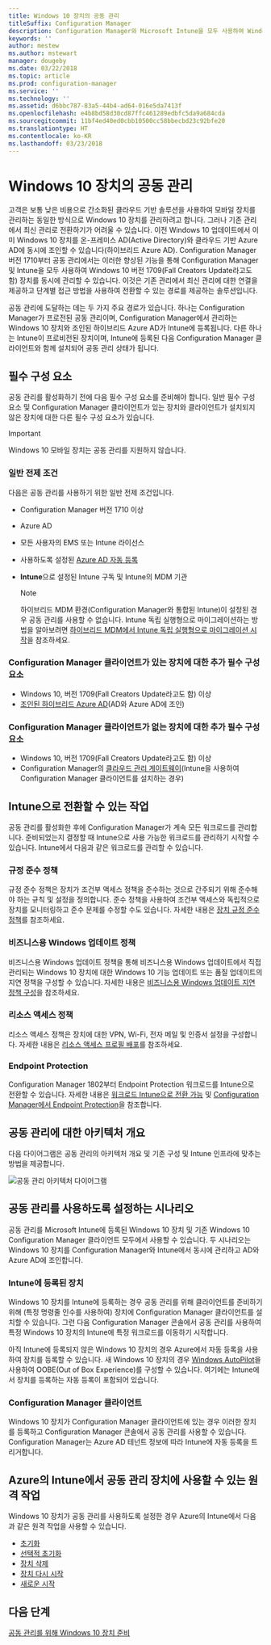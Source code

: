 ```yaml
---
title: Windows 10 장치의 공동 관리
titleSuffix: Configuration Manager
description: Configuration Manager와 Microsoft Intune을 모두 사용하여 Windows 10 장치를 동시에 관리하는 방법을 알아봅니다.
keywords: ''
author: mestew
ms.author: mstewart
manager: dougeby
ms.date: 03/22/2018
ms.topic: article
ms.prod: configuration-manager
ms.service: ''
ms.technology: ''
ms.assetid: d6bbc787-83a5-44b4-ad64-016e5da7413f
ms.openlocfilehash: e4b8bd58d30cd87ffc461289edbfc5da9a684cda
ms.sourcegitcommit: 11bf4ed40ed0cbb10500cc58bbecbd23c92bfe20
ms.translationtype: HT
ms.contentlocale: ko-KR
ms.lasthandoff: 03/23/2018
---
```

# <a name="co-management-for-windows-10-devices"></a>Windows 10 장치의 공동 관리    
<!-- 1350871 -->
고객은 보통 낮은 비용으로 간소화된 클라우드 기반 솔루션을 사용하여 모바일 장치를 관리하는 동일한 방식으로 Windows 10 장치를 관리하려고 합니다. 그러나 기존 관리에서 최신 관리로 전환하기가 어려울 수 있습니다. 이전 Windows 10 업데이트에서 이미 Windows 10 장치를 온-프레미스 AD(Active Directory)와 클라우드 기반 Azure AD에 동시에 조인할 수 있습니다(하이브리드 Azure AD). Configuration Manager 버전 1710부터 공동 관리에서는 이러한 향상된 기능을 통해 Configuration Manager 및 Intune을 모두 사용하여 Windows 10 버전 1709(Fall Creators Update라고도 함) 장치를 동시에 관리할 수 있습니다. 이것은 기존 관리에서 최신 관리에 대한 연결을 제공하고 단계별 접근 방법을 사용하여 전환할 수 있는 경로를 제공하는 솔루션입니다. 

공동 관리에 도달하는 데는 두 가지 주요 경로가 있습니다.  하나는 Configuration Manager가 프로전된 공동 관리이며, Configuration Manager에서 관리하는 Windows 10 장치와 조인된 하이브리드 Azure AD가 Intune에 등록됩니다. 다른 하나는 Intune이 프로비전된 장치이며, Intune에 등록된 다음 Configuration Manager 클라이언트와 함께 설치되어 공동 관리 상태가 됩니다.

## <a name="prerequisites"></a>필수 구성 요소
공동 관리를 활성화하기 전에 다음 필수 구성 요소를 준비해야 합니다. 일반 필수 구성 요소 및 Configuration Manager 클라이언트가 있는 장치와 클라이언트가 설치되지 않은 장치에 대한 다른 필수 구성 요소가 있습니다.

> [!IMPORTANT]
> Windows 10 모바일 장치는 공동 관리를 지원하지 않습니다.

### <a name="general-prerequisites"></a>일반 전제 조건
다음은 공동 관리를 사용하기 위한 일반 전제 조건입니다.  

- Configuration Manager 버전 1710 이상
- Azure AD
- 모든 사용자의 EMS 또는 Intune 라이선스
- 사용하도록 설정된 [Azure AD 자동 등록](https://docs.microsoft.com/intune/windows-enroll#enable-windows-10-automatic-enrollment)
- **Intune**으로 설정된 Intune 구독 및 Intune의 MDM 기관


   > [!Note]  
   > 하이브리드 MDM 환경(Configuration Manager와 통합된 Intune)이 설정된 경우 공동 관리를 사용할 수 없습니다. Intune 독립 실행형으로 마이그레이션하는 방법을 알아보려면 [하이브리드 MDM에서 Intune 독립 실행형으로 마이그레이션 시작](/sccm/mdm/deploy-use/migrate-hybridmdm-to-intunesa)을 참조하세요.

### <a name="additional-prerequisites-for-devices-with-the-configuration-manager-client"></a>Configuration Manager 클라이언트가 있는 장치에 대한 추가 필수 구성 요소
- Windows 10, 버전 1709(Fall Creators Update라고도 함) 이상
- [조인된 하이브리드 Azure AD](https://docs.microsoft.com/azure/active-directory/device-management-hybrid-azuread-joined-devices-setup)(AD와 Azure AD에 조인)

### <a name="additional-prerequisites-for-devices-without-the-configuration-manager-client"></a>Configuration Manager 클라이언트가 없는 장치에 대한 추가 필수 구성 요소
- Windows 10, 버전 1709(Fall Creators Update라고도 함) 이상
- Configuration Manager의 [클라우드 관리 게이트웨이](/sccm/core/clients/manage/manage-clients-internet#cloud-management-gateway)(Intune을 사용하여 Configuration Manager 클라이언트를 설치하는 경우)

## <a name="workloads-you-can-switch-to-intune"></a>Intune으로 전환할 수 있는 작업
공동 관리를 활성화한 후에 Configuration Manager가 계속 모든 워크로드를 관리합니다. 준비되었는지 결정할 때 Intune으로 사용 가능한 워크로드를 관리하기 시작할 수 있습니다. Intune에서 다음과 같은 워크로드를 관리할 수 있습니다.   

### <a name="compliance-policies"></a>규정 준수 정책
규정 준수 정책은 장치가 조건부 액세스 정책을 준수하는 것으로 간주되기 위해 준수해야 하는 규칙 및 설정을 정의합니다. 준수 정책을 사용하여 조건부 액세스와 독립적으로 장치를 모니터링하고 준수 문제를 수정할 수도 있습니다. 자세한 내용은 [장치 규정 준수 정책](/sccm/mdm/deploy-use/device-compliance-policies)를 참조하세요.  

### <a name="windows-update-for-business-policies"></a>비즈니스용 Windows 업데이트 정책
비즈니스용 Windows 업데이트 정책을 통해 비즈니스용 Windows 업데이트에서 직접 관리되는 Windows 10 장치에 대한 Windows 10 기능 업데이트 또는 품질 업데이트의 지연 정책을 구성할 수 있습니다. 자세한 내용은 [비즈니스용 Windows 업데이트 지연 정책 구성](/sccm/sum/deploy-use/integrate-windows-update-for-business-windows-10#configure-windows-update-for-business-deferral-policies)을 참조하세요.  

### <a name="resource-access-policies"></a>리소스 액세스 정책
리소스 액세스 정책은 장치에 대한 VPN, Wi-Fi, 전자 메일 및 인증서 설정을 구성합니다. 자세한 내용은 [리소스 액세스 프로필 배포](/sccm/protect/deploy-use/deploy-wifi-vpn-email-cert-profiles)를 참조하세요.

### <a name="endpoint-protection"></a>Endpoint Protection 
<!-- 1357365 -->
Configuration Manager 1802부터 Endpoint Protection 워크로드를 Intune으로 전환할 수 있습니다. 자세한 내용은 [워크로드 Intune으로 전환 가능](/sccm/core/clients/manage/co-management-switch-workloads.md#Workloads-able-to-be-transitioned-to-Intune) 및 [Configuration Manager에서 Endpoint Protection](/sccm/protect/deploy-use/endpoint-protection)을 참조합니다.

## <a name="architectural-overview-for-co-management"></a>공동 관리에 대한 아키텍처 개요
다음 다이어그램은 공동 관리의 아키텍처 개요 및 기존 구성 및 Intune 인프라에 맞추는 방법을 제공합니다.

![공동 관리 아키텍처 다이어그램](./media/co-management-arch.svg)

## <a name="scenarios-to-enable-co-management"></a>공동 관리를 사용하도록 설정하는 시나리오  
공동 관리를 Microsoft Intune에 등록된 Windows 10 장치 및 기존 Windows 10 Configuration Manager 클라이언트 모두에서 사용할 수 있습니다. 두 시나리오는 Windows 10 장치를 Configuration Manager와 Intune에서 동시에 관리하고 AD와 Azure AD에 조인합니다.  

### <a name="devices-enrolled-in-intune"></a>Intune에 등록된 장치  
Windows 10 장치를 Intune에 등록하는 경우 공동 관리를 위해 클라이언트를 준비하기 위해 (특정 명령줄 인수를 사용하여) 장치에 Configuration Manager 클라이언트를 설치할 수 있습니다. 그런 다음 Configuration Manager 콘솔에서 공동 관리를 사용하여 특정 Windows 10 장치의 Intune에 특정 워크로드를 이동하기 시작합니다.  

아직 Intune에 등록되지 않은 Windows 10 장치의 경우 Azure에서 자동 등록을 사용하여 장치를 등록할 수 있습니다. 새 Windows 10 장치의 경우 [Windows AutoPilot](https://docs.microsoft.com/intune/enrollment-autopilot)을 사용하여 OOBE(Out of Box Experience)를 구성할 수 있습니다. 여기에는 Intune에서 장치를 등록하는 자동 등록이 포함되어 있습니다.  

### <a name="configuration-manager-clients"></a>Configuration Manager 클라이언트
Windows 10 장치가 Configuration Manager 클라이언트에 있는 경우 이러한 장치를 등록하고 Configuration Manager 콘솔에서 공동 관리를 사용할 수 있습니다. Configuration Manager는 Azure AD 테넌트 정보에 따라 Intune에 자동 등록을 트리거합니다.  


## <a name="remote-actions-available-in-intune-on-azure-for-co-managed-devices"></a>Azure의 Intune에서 공동 관리 장치에 사용할 수 있는 원격 작업
Windows 10 장치가 공동 관리를 사용하도록 설정한 경우 Azure의 Intune에서 다음과 같은 원격 작업을 사용할 수 있습니다.  
- [초기화](https://docs.microsoft.com/intune/devices-wipe#factory-reset)
- [선택적 초기화](https://docs.microsoft.com/intune/apps-selective-wipe)
- [장치 삭제](https://docs.microsoft.com/intune/devices-wipe#delete-devices-from-the-azure-active-directory-portal)
- [장치 다시 시작](https://docs.microsoft.com/intune/device-restart)
- [새로운 시작](https://docs.microsoft.com/intune/device-fresh-start)

## <a name="next-steps"></a>다음 단계
[공동 관리를 위해 Windows 10 장치 준비](co-management-prepare.md)